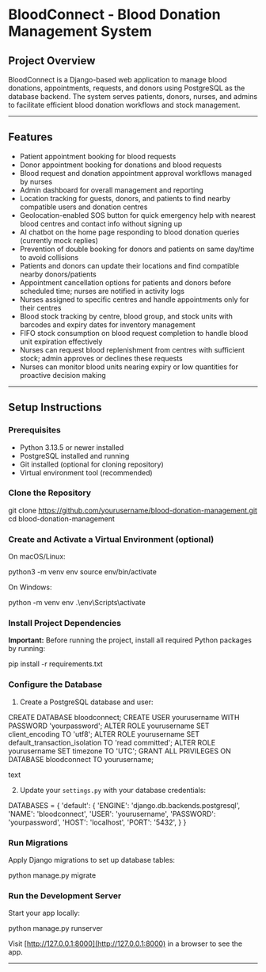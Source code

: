 # BloodConnect - Blood Donation Management System

## Project Overview
BloodConnect is a Django-based web application to manage blood donations, appointments, requests, and donors using PostgreSQL as the database backend. The system serves patients, donors, nurses, and admins to facilitate efficient blood donation workflows and stock management.

---

## Features
- Patient appointment booking for blood requests
- Donor appointment booking for donations and blood requests
- Blood request and donation appointment approval workflows managed by nurses
- Admin dashboard for overall management and reporting
- Location tracking for guests, donors, and patients to find nearby compatible users and donation centres
- Geolocation-enabled SOS button for quick emergency help with nearest blood centres and contact info without signing up
- AI chatbot on the home page responding to blood donation queries (currently mock replies)
- Prevention of double booking for donors and patients on same day/time to avoid collisions
- Patients and donors can update their locations and find compatible nearby donors/patients
- Appointment cancellation options for patients and donors before scheduled time; nurses are notified in activity logs
- Nurses assigned to specific centres and handle appointments only for their centres
- Blood stock tracking by centre, blood group, and stock units with barcodes and expiry dates for inventory management
- FIFO stock consumption on blood request completion to handle blood unit expiration effectively
- Nurses can request blood replenishment from centres with sufficient stock; admin approves or declines these requests
- Nurses can monitor blood units nearing expiry or low quantities for proactive decision making

---

## Setup Instructions

### Prerequisites
- Python 3.13.5 or newer installed
- PostgreSQL installed and running
- Git installed (optional for cloning repository)
- Virtual environment tool (recommended)

### Clone the Repository

git clone https://github.com/yourusername/blood-donation-management.git
cd blood-donation-management



### Create and Activate a Virtual Environment (optional)
On macOS/Linux:

python3 -m venv env
source env/bin/activate


On Windows:

python -m venv env
.\env\Scripts\activate



### Install Project Dependencies
**Important:** Before running the project, install all required Python packages by running:

pip install -r requirements.txt



### Configure the Database
1. Create a PostgreSQL database and user:

CREATE DATABASE bloodconnect;
CREATE USER yourusername WITH PASSWORD 'yourpassword';
ALTER ROLE yourusername SET client_encoding TO 'utf8';
ALTER ROLE yourusername SET default_transaction_isolation TO 'read committed';
ALTER ROLE yourusername SET timezone TO 'UTC';
GRANT ALL PRIVILEGES ON DATABASE bloodconnect TO yourusername;

text

2. Update your `settings.py` with your database credentials:

DATABASES = {
'default': {
'ENGINE': 'django.db.backends.postgresql',
'NAME': 'bloodconnect',
'USER': 'yourusername',
'PASSWORD': 'yourpassword',
'HOST': 'localhost',
'PORT': '5432',
}
}



### Run Migrations
Apply Django migrations to set up database tables:

python manage.py migrate



### Run the Development Server
Start your app locally:

python manage.py runserver


Visit [http://127.0.0.1:8000](http://127.0.0.1:8000) in a browser to see the app.

---
